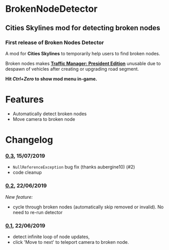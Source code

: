 # BrokenNodeDetector
## Cities Skylines mod for detecting broken nodes


### __First release of Broken Nodes Detector__

A mod for __Cities Skylines__ to temporarily help users to find broken nodes.

Broken nodes makes __[Traffic Manager: President Edition](https://github.com/krzychu124/Cities-Skylines-Traffic-Manager-President-Edition)__ unusable due to despawn of vehicles after creating or upgrading road segment.

__Hit _Ctrl+Zero_ to show mod menu in-game.__

# Features
- Automatically detect broken nodes
- Move camera to broken node

# Changelog
### [0.3](https://github.com/krzychu124/BrokenNodeDetector/compare/0.2...0.3), 15/07/2019

- `NullReferenceException` bug fix (thanks aubergine10) (#2)
- code cleanup

### [0.2](https://github.com/krzychu124/BrokenNodeDetector/compare/0.1...0.2), 22/06/2019
_New feature:_
- cycle through broken nodes (automatically skip removed or invalid). No need to re-run detector


### [0.1](https://github.com/krzychu124/BrokenNodeDetector/releases/tag/0.1), 22/06/2019

- detect infinite loop of node updates,
- click 'Move to next' to teleport camera to broken node.
